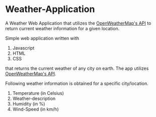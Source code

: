 # Weather-Application
A Weather Web Application that utilizes the [OpenWeatherMap's API](https://openweathermap.org/) to return current weather information for a given location.

Simple web application written with
  1. Javascript
  2. HTML
  3. CSS
  
 that returns the current weather of any city on earth. The app utilizes [OpenWeatherMap's API](https://openweathermap.org/).

 Following weather information is obtained for a specific city/location.
  1. Temperature (in Celsius)
  2. Weather-description
  3. Humidity  (in %)
  4. Wind-Speed  (in km/h)
